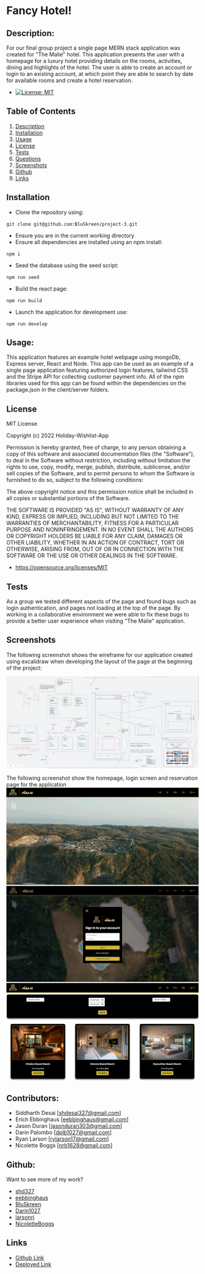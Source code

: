 # Fancy Hotel!

## Description:

For our final group project a single page MERN stack application was created for "The Malie" hotel. This application presents the user with a homepage for a luxury hotel providing details on the rooms, activities, dining and highlights of the hotel. The user is able to create an account or login to an existing account, at which point they are able to search by date for available rooms and create a hotel reservation.

- [![License: MIT](https://img.shields.io/badge/License-MIT-yellow.svg)](https://opensource.org/licenses/MIT)

## Table of Contents

1. [ Description ](#description)
2. [ Installation ](#installation)
3. [ Usage ](#usage)
4. [ License ](#license)
5. [ Tests ](#tests)
6. [ Questions ](#questions)
7. [ Screenshots ](#screenshots)
8. [ Github ](#github)
9. [ Links ](#links)

## Installation

- Clone the repository using:

```
git clone git@github.com:BluSkreen/project-3.git
```

- Ensure you are in the current working directory
- Ensure all dependencies are installed using an npm install:

```
npm i
```

- Seed the database using the seed script:

```
npm run seed
```

- Build the react page:

```
npm run build
```

- Launch the application for development use:

```
npm run develop
```

## Usage:

This application features an example hotel webpage using mongoDb, Express server, React and Node. This app can be used as an example of a single page application featuring authorized login features, tailwind CSS and the Stripe API for collecting customer payment info. All of the npm libraries used for this app can be found within the dependencies on the package.json in the client/server folders.

## License

MIT License

Copyright (c) 2022 Holiday-Wishlist-App

Permission is hereby granted, free of charge, to any person obtaining a copy
of this software and associated documentation files (the "Software"), to deal
in the Software without restriction, including without limitation the rights
to use, copy, modify, merge, publish, distribute, sublicense, and/or sell
copies of the Software, and to permit persons to whom the Software is
furnished to do so, subject to the following conditions:

The above copyright notice and this permission notice shall be included in all
copies or substantial portions of the Software.

THE SOFTWARE IS PROVIDED "AS IS", WITHOUT WARRANTY OF ANY KIND, EXPRESS OR
IMPLIED, INCLUDING BUT NOT LIMITED TO THE WARRANTIES OF MERCHANTABILITY,
FITNESS FOR A PARTICULAR PURPOSE AND NONINFRINGEMENT. IN NO EVENT SHALL THE
AUTHORS OR COPYRIGHT HOLDERS BE LIABLE FOR ANY CLAIM, DAMAGES OR OTHER
LIABILITY, WHETHER IN AN ACTION OF CONTRACT, TORT OR OTHERWISE, ARISING FROM,
OUT OF OR IN CONNECTION WITH THE SOFTWARE OR THE USE OR OTHER DEALINGS IN THE
SOFTWARE.

- https://opensource.org/licenses/MIT

## Tests

As a group we tested different aspects of the page and found bugs such as login authentication, and pages not loading at the top of the page. By working in a collaborative environment we were able to fix these bugs to provide a better user experience when visiting "The Malie" application.

## Screenshots

The following screenshot shows the wireframe for our application created using excalidraw when developing the layout of the page at the beginning of the project:

![Excalidraw Application Framework](./screenshots/excalidraw.PNG)

The following screenshot show the homepage, login screen and reservation page for the application
![Hotel homepage](./screenshots/homepage.PNG)
![Hotel login](./screenshots/login.PNG)
![Hotel Reservation](./screenshots/reservation.PNG)

## Contributors:

- Siddharth Desai [shdesai327@gmail.com]
- Erich Ebbinghaus [eebbinghaus@gmail.com]
- Jason Duran [jasonduran303@gmail.com]
- Darin Palombo [dplb1027@gmail.com]
- Ryan Larson [rylarson17@gmail.com]
- Nicolette Boggs [nrb1628@gmail.com]

## Github:

Want to see more of my work?

- [shd327](https://github.com/SHD327)
- [eebbinghaus](https://github.com/eebbinghaus)
- [BluSkreen](https://github.com/BluSkreen)
- [Darin1027](https://github.com/Darin1027)
- [larsonrj](https://github.com/larsonrj)
- [NicoletteBoggs](https://github.com/NicoletteBoggs)
  <br/>

## Links

- [Github Link](https://github.com/BluSkreen/project-3)
- [Deployed Link]()
